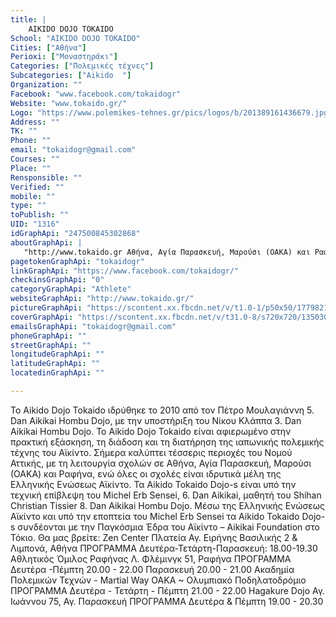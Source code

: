 ```yaml
---
title: |
    AIKIDO DOJO TOKAIDO
School: "AIKIDO DOJO TOKAIDO"
Cities: ["Αθήνα"]
Perioxi: ["Μοναστηράκι"]
Categories: ["Πολεμικές τέχνες"]
Subcategories: ["Aikido  "]
Organization: ""
Facebook: "www.facebook.com/tokaidogr"
Website: "www.tokaido.gr/"
Logo: "https://www.polemikes-tehnes.gr/pics/logos/b/201389161436679.jpg"
Address: ""
TK: ""
Phone: ""
email: "tokaidogr@gmail.com"
Courses: ""
Place: ""
Rensponsible: ""
Verified: ""
mobile: ""
type: ""
toPublish: ""
UID: "1316"
idGraphApi: "247500845302868"
aboutGraphApi: | 
   "http://www.tokaido.gr Αθήνα, Αγία Παρασκευή, Μαρούσι (ΟΑΚΑ) και Ραφήνα."
pagetokenGraphApi: "tokaidogr"
linkGraphApi: "https://www.facebook.com/tokaidogr/"
checkinsGraphApi: "0"
categoryGraphApi: "Athlete"
websiteGraphApi: "http://www.tokaido.gr/"
pictureGraphApi: "https://scontent.xx.fbcdn.net/v/t1.0-1/p50x50/1779821_685483531504595_1692394497_n.png?oh=b48b1c35825713cd3fff4307f0ddb229&amp;oe=5B3F900D"
coverGraphApi: "https://scontent.xx.fbcdn.net/v/t31.0-8/s720x720/13503023_1158304630889147_4024500692895769202_o.jpg?oh=bb3589e7a33da0632b909e4d0df9feb9&amp;oe=5B3D8603"
emailsGraphApi: "tokaidogr@gmail.com"
phoneGraphApi: ""
streetGraphApi: ""
longitudeGraphApi: ""
latitudeGraphApi: ""
locatedinGraphApi: ""

---
```


Το Aikido Dojo Tokaido ιδρύθηκε το 2010 από τον Πέτρο Μουλαγιάννη 5. Dan Aikikai Hombu Dojo, με την υποστήριξη του Νίκου Κλάππα 3. Dan Aikikai Hombu Dojo. Το Aikido Dojo Tokaido είναι αφιερωμένο στην πρακτική εξάσκηση, τη διάδοση και τη διατήρηση της ιαπωνικής πολεμικής τέχνης του Αϊκίντο. Σήμερα καλύπτει τέσσερις περιοχές του Νομού Αττικής, με τη λειτουργία σχολών σε Αθήνα, Αγία Παρασκευή, Μαρούσι (ΟΑΚΑ) και Ραφήνα, ενώ όλες οι σχολές είναι ιδρυτικά μέλη της Ελληνικής Ενώσεως Αϊκίντο. Τα Aikido Tokaido Dojo-s είναι υπό την τεχνική επίβλεψη του Michel Erb Sensei, 6. Dan Aikikai, μαθητή του Shihan Christian Tissier 8. Dan Aikikai Hombu Dojo. Μέσω της Ελληνικής Ενώσεως Αϊκίντο και υπό την εποπτεία του Michel Erb Sensei τα Aikido Tokaido Dojo-s συνδέονται με την Παγκόσμια Έδρα του Αϊκίντο – Aikikai Foundation στο Τόκιο. Θα μας βρείτε: Zen Center Πλατεία Αγ. Ειρήνης Βασιλικής 2 &amp; Λιμπονά, Αθήνα ΠΡΟΓΡΑΜΜΑ Δευτέρα-Τετάρτη-Παρασκευή: 18.00-19.30 Αθλητικός Όμιλος Ραφήνας Λ. Φλέμινγκ 51, Ραφήνα ΠΡΟΓΡΑΜΜΑ Δευτέρα -Πέμπτη 20.00 - 22.00 Παρασκευή 20.00 - 21.00 Ακαδημία Πολεμικών Τεχνών - Martial Way ΟΑΚΑ ~ Ολυμπιακό Ποδηλατοδρόμιο ΠΡΟΓΡΑΜΜΑ Δευτέρα - Τετάρτη - Πέμπτη 21.00 - 22.00 Hagakure Dojo Αγ. Ιωάννου 75, Αγ. Παρασκευή ΠΡΟΓΡΑΜΜΑ Δευτέρα &amp; Πέμπτη 19.00 - 20.30

